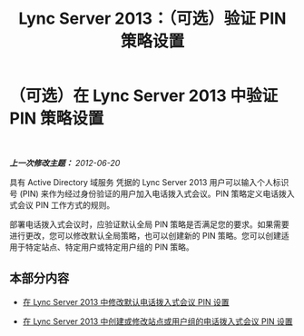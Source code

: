﻿---
title: Lync Server 2013：（可选）验证 PIN 策略设置
TOCTitle: （可选）验证 PIN 策略设置
ms:assetid: d000d2e7-dfd8-4dea-b1ff-f5385d0cfff3
ms:mtpsurl: https://technet.microsoft.com/zh-cn/library/Gg398892(v=OCS.15)
ms:contentKeyID: 49314321
ms.date: 05/19/2016
mtps_version: v=OCS.15
ms.translationtype: HT
---

# （可选）在 Lync Server 2013 中验证 PIN 策略设置

 

_**上一次修改主题：** 2012-06-20_

具有 Active Directory 域服务 凭据的 Lync Server 2013 用户可以输入个人标识号 (PIN) 来作为经过身份验证的用户加入电话拨入式会议。PIN 策略定义电话拨入式会议 PIN 工作方式的规则。

部署电话拨入式会议时，应验证默认全局 PIN 策略是否满足您的要求。如果需要进行更改，您可以修改默认全局策略，也可以创建新的 PIN 策略。您可以创建适用于特定站点、特定用户或特定用户组的 PIN 策略。

## 本部分内容

  - [在 Lync Server 2013 中修改默认电话拨入式会议 PIN 设置](lync-server-2013-modify-the-default-dial-in-conferencing-pin-settings.md)

  - [在 Lync Server 2013 中创建或修改站点或用户组的电话拨入式会议 PIN 设置](lync-server-2013-create-or-modify-dial-in-conferencing-pin-settings-for-a-site-or-group-of-users.md)

